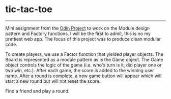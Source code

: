 # tic-tac-toe
---
Mini assignment from the [Odin Project](https://www.theodinproject.com/courses/javascript/lessons/tic-tac-toe-javascript) to work on the Module design pattern and Factory functions. I will be the first to admit, this
is no my prettiest web app. The focus of this project was to produce clean modular code. 

To create players, we use a Factor function that yielded player objects. The Board is represented as a module pattern as is the Game object. The Game object controls the logic of the game (i.e. who's turn is it,
did player one or two win, etc.). After each game, the score is added to the winning user name. After a round is complete, a new game button will
appear which will start a new round but will not reset the score. 

Find a friend and play a round. 
